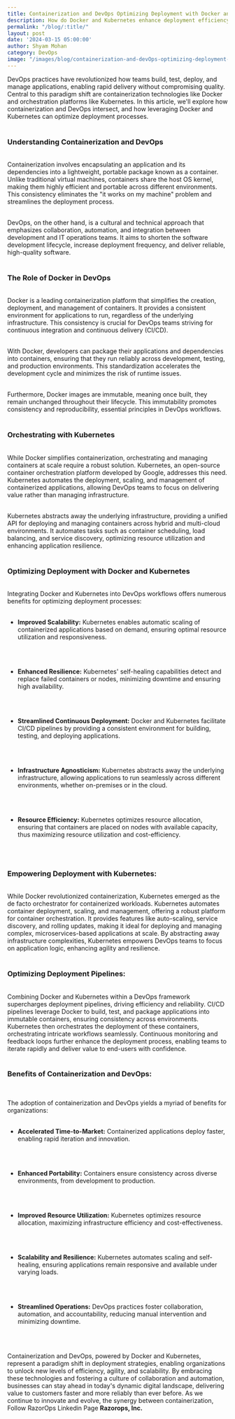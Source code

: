 ```yaml
---
title: Containerization and DevOps Optimizing Deployment with Docker and Kubernetes
description: How do Docker and Kubernetes enhance deployment efficiency in Containerization and DevOps?
permalink: "/blog/:title/"
layout: post
date: '2024-03-15 05:00:00'
author: Shyam Mohan
category: DevOps
image: "/images/blog/containerization-and-devOps-optimizing-deployment-with-docker-and-kubernetes.png"
---
```


DevOps practices have revolutionized how teams build, test, deploy, and manage applications, enabling rapid delivery without compromising quality. Central to this paradigm shift are containerization technologies like Docker and orchestration platforms like Kubernetes. In this article, we'll explore how containerization and DevOps intersect, and how leveraging Docker and Kubernetes can optimize deployment processes.
<br>
<br>

### **Understanding Containerization and DevOps**
<br>
Containerization involves encapsulating an application and its dependencies into a lightweight, portable package known as a container. Unlike traditional virtual machines, containers share the host OS kernel, making them highly efficient and portable across different environments. This consistency eliminates the "it works on my machine" problem and streamlines the deployment process.
<br>
<br>

DevOps, on the other hand, is a cultural and technical approach that emphasizes collaboration, automation, and integration between development and IT operations teams. It aims to shorten the software development lifecycle, increase deployment frequency, and deliver reliable, high-quality software.
<br>
<br>

### **The Role of Docker in DevOps**
<br>
Docker is a leading containerization platform that simplifies the creation, deployment, and management of containers. It provides a consistent environment for applications to run, regardless of the underlying infrastructure. This consistency is crucial for DevOps teams striving for continuous integration and continuous delivery (CI/CD).
<br>
<br>

With Docker, developers can package their applications and dependencies into containers, ensuring that they run reliably across development, testing, and production environments. This standardization accelerates the development cycle and minimizes the risk of runtime issues.
<br>
<br>

Furthermore, Docker images are immutable, meaning once built, they remain unchanged throughout their lifecycle. This immutability promotes consistency and reproducibility, essential principles in DevOps workflows.
<br>
<br>

### **Orchestrating with Kubernetes**
<br>
While Docker simplifies containerization, orchestrating and managing containers at scale require a robust solution. Kubernetes, an open-source container orchestration platform developed by Google, addresses this need. Kubernetes automates the deployment, scaling, and management of containerized applications, allowing DevOps teams to focus on delivering value rather than managing infrastructure.
<br>
<br>

Kubernetes abstracts away the underlying infrastructure, providing a unified API for deploying and managing containers across hybrid and multi-cloud environments. It automates tasks such as container scheduling, load balancing, and service discovery, optimizing resource utilization and enhancing application resilience.
<br>
<br>

### **Optimizing Deployment with Docker and Kubernetes**
<br>
Integrating Docker and Kubernetes into DevOps workflows offers numerous benefits for optimizing deployment processes:
<br>
<br>

* **Improved Scalability:** Kubernetes enables automatic scaling of containerized applications based on demand, ensuring optimal resource utilization and responsiveness.
<br>
<br>

* **Enhanced Resilience:** Kubernetes' self-healing capabilities detect and replace failed containers or nodes, minimizing downtime and ensuring high availability.
<br>
<br>

* **Streamlined Continuous Deployment:** Docker and Kubernetes facilitate CI/CD pipelines by providing a consistent environment for building, testing, and deploying applications.
<br>
<br>

* **Infrastructure Agnosticism:** Kubernetes abstracts away the underlying infrastructure, allowing applications to run seamlessly across different environments, whether on-premises or in the cloud.
<br>
<br>

* **Resource Efficiency:** Kubernetes optimizes resource allocation, ensuring that containers are placed on nodes with available capacity, thus maximizing resource utilization and cost-efficiency.
<br>
<br>

### **Empowering Deployment with Kubernetes:**
<br>
While Docker revolutionized containerization, Kubernetes emerged as the de facto orchestrator for containerized workloads. Kubernetes automates container deployment, scaling, and management, offering a robust platform for container orchestration. It provides features like auto-scaling, service discovery, and rolling updates, making it ideal for deploying and managing complex, microservices-based applications at scale. By abstracting away infrastructure complexities, Kubernetes empowers DevOps teams to focus on application logic, enhancing agility and resilience.
<br>
<br>

### **Optimizing Deployment Pipelines:**
<br>
Combining Docker and Kubernetes within a DevOps framework supercharges deployment pipelines, driving efficiency and reliability. CI/CD pipelines leverage Docker to build, test, and package applications into immutable containers, ensuring consistency across environments. Kubernetes then orchestrates the deployment of these containers, orchestrating intricate workflows seamlessly. Continuous monitoring and feedback loops further enhance the deployment process, enabling teams to iterate rapidly and deliver value to end-users with confidence.
<br>
<br>


### **Benefits of Containerization and DevOps:**
<br>

The adoption of containerization and DevOps yields a myriad of benefits for organizations:
<br>
<br>

* **Accelerated Time-to-Market:** Containerized applications deploy faster, enabling rapid iteration and innovation.
<br>
<br>

* **Enhanced Portability:** Containers ensure consistency across diverse environments, from development to production.
<br>
<br>

* **Improved Resource Utilization:** Kubernetes optimizes resource allocation, maximizing infrastructure efficiency and cost-effectiveness.
<br>
<br>

* **Scalability and Resilience:** Kubernetes automates scaling and self-healing, ensuring applications remain responsive and available under varying loads.
<br>
<br>

* **Streamlined Operations:** DevOps practices foster collaboration, automation, and accountability, reducing manual intervention and minimizing downtime.
<br>
<br>

Containerization and DevOps, powered by Docker and Kubernetes, represent a paradigm shift in deployment strategies, enabling organizations to unlock new levels of efficiency, agility, and scalability. By embracing these technologies and fostering a culture of collaboration and automation, businesses can stay ahead in today's dynamic digital landscape, delivering value to customers faster and more reliably than ever before. As we continue to innovate and evolve, the synergy between containerization, Follow RazorOps Linkedin Page <a href="https://www.linkedin.com/company/razorops/" target=_blank style="text-decoration: none"> <b>Razorops, Inc.</b></a>